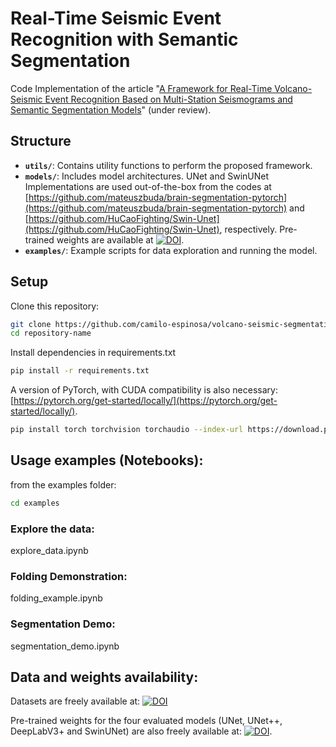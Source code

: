 
# Real-Time Seismic Event Recognition with Semantic Segmentation


Code Implementation of the article "[A Framework for Real-Time Volcano-Seismic Event Recognition Based on Multi-Station Seismograms and Semantic Segmentation Models](link-to-paper)" (under review).

## Structure
- **`utils/`**: Contains utility functions to perform the proposed framework.
- **`models/`**: Includes model architectures. UNet and SwinUNet Implementations are used out-of-the-box from the codes at [https://github.com/mateuszbuda/brain-segmentation-pytorch](https://github.com/mateuszbuda/brain-segmentation-pytorch) and [https://github.com/HuCaoFighting/Swin-Unet](https://github.com/HuCaoFighting/Swin-Unet), respectively. Pre-trained weights are available at [![DOI](https://zenodo.org/badge/DOI/10.5281/zenodo.13902232.svg)](https://doi.org/10.5281/zenodo.13902232).
- **`examples/`**: Example scripts for data exploration and running the model.


## Setup
Clone this repository:
```bash
git clone https://github.com/camilo-espinosa/volcano-seismic-segmentation.git
cd repository-name
```
Install dependencies in requirements.txt

```bash
pip install -r requirements.txt
```
A version of PyTorch, with CUDA compatibility is also necessary: [https://pytorch.org/get-started/locally/](https://pytorch.org/get-started/locally/).

```bash
pip install torch torchvision torchaudio --index-url https://download.pytorch.org/whl/cu124
```

## Usage examples (Notebooks):

from the examples folder:
```bash
cd examples
```
### Explore the data: 
explore_data.ipynb

### Folding Demonstration: 
folding_example.ipynb

### Segmentation Demo:
segmentation_demo.ipynb

## Data and weights availability:
Datasets are freely available at: 
[![DOI](https://zenodo.org/badge/DOI/10.5281/zenodo.13901244.svg)](https://doi.org/10.5281/zenodo.13901244)

Pre-trained weights for the four evaluated models (UNet, UNet++, DeepLabV3+ and SwinUNet) are also freely available at: 
[![DOI](https://zenodo.org/badge/DOI/10.5281/zenodo.13902232.svg)](https://doi.org/10.5281/zenodo.13902232).

